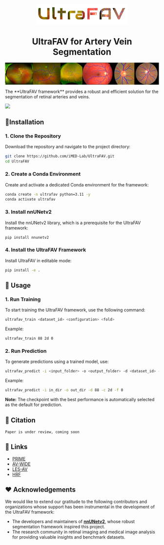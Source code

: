 <p align="center">
 <img width="300px" src="assets/ultrafav_logo.png" align="center" alt="UltraFAV"/>
    <h1 align="center">UltraFAV for Artery Vein Segmentation</h1>
</p>
<p align="center">
 <img width="800px" src="assets/segav.png" align="center" alt="Segmentation results"/>
</p>
The **UltraFAV framework** provides a robust and efficient solution for the segmentation of retinal arteries and veins.



![](https://img.shields.io/badge/Ubuntu-Python3.11-blue)

## :rocket:Installation

### 1.​ Clone the Repository

Download the repository and navigate to the project directory:

```bash
git clone https://github.com/iMED-Lab/UltraFAV.git
cd UltraFAV
```

### 2. ​Create a Conda Environment

Create and activate a dedicated Conda environment for the framework:

```bash
conda create -n ultrafav python=3.11 -y
conda activate ultrafav
```

### 3. ​Install nnUNetv2

Install the nnUNetv2 library, which is a prerequisite for the UltraFAV framework:

```bash
pip install nnunetv2
```

### 4. Install the UltraFAV Framework

Install UltraFAV in editable mode:

```bash
pip install -e .
```

## :traffic_light: Usage

### 1. Run Training

To start training the UltraFAV framework, use the following command:

```bash
ultrafav_train <dataset_id> <configuration> <fold>
```

Example:

```bash
ultrafav_train 88 2d 0
```

### 2. Run Prediction

To generate predictions using a trained model, use:

```bash
ultrafav_predict -i <input_folder> -o <output_folder> -d <dataset_id> -c <configuration> -f <fold>
```

Example:

```bash
ultrafav_predict -i in_dir -o out_dir -d 88 -c 2d -f 0
```

**Note:** The checkpoint with the best performance is automatically selected as the default for prediction.

## :bookmark: Citation

```
Paper is under review, coming soon
```

## :link: Links

- [PRIME](https://ieee-dataport.org/open-access/prime-fp20-ultra-widefield-fundus-photography-vessel-segmentation-dataset)
- [AV-WIDE](https://people.duke.edu/~sf59/Estrada_TMI_2015_dataset.htm)
- [LES-AV](https://figshare.com/articles/dataset/LES-AV_dataset/11857698)
- [HRF](https://www5.cs.fau.de/research/data/fundus-images/)

## :heart: Acknowledgements

We would like to extend our gratitude to the following contributors and organizations whose support has been instrumental in the development of the UltraFAV framework:

- The developers and maintainers of [**nnUNetv2**](https://github.com/MIC-DKFZ/nnUNet), whose robust segmentation framework inspired this project.
- The research community in retinal imaging and medical image analysis for providing valuable insights and benchmark datasets.